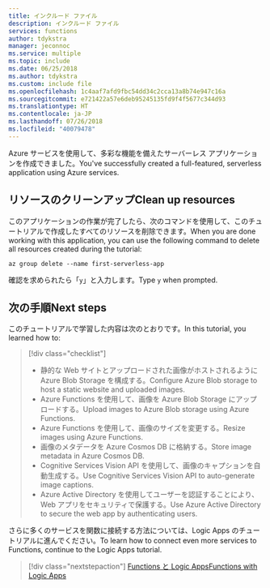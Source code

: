 ```yaml
---
title: インクルード ファイル
description: インクルード ファイル
services: functions
author: tdykstra
manager: jeconnoc
ms.service: multiple
ms.topic: include
ms.date: 06/25/2018
ms.author: tdykstra
ms.custom: include file
ms.openlocfilehash: 1c4aaf7afd9fbc54dd34c2cca13a8b74e947c16a
ms.sourcegitcommit: e721422a57e6deb95245135fd9f4f5677c344d93
ms.translationtype: HT
ms.contentlocale: ja-JP
ms.lasthandoff: 07/26/2018
ms.locfileid: "40079478"
---
```

<span data-ttu-id="7c065-103">Azure サービスを使用して、多彩な機能を備えたサーバーレス アプリケーションを作成できました。</span><span class="sxs-lookup"><span data-stu-id="7c065-103">You've successfully created a full-featured, serverless application using Azure services.</span></span>

## <a name="clean-up-resources"></a><span data-ttu-id="7c065-104">リソースのクリーンアップ</span><span class="sxs-lookup"><span data-stu-id="7c065-104">Clean up resources</span></span>

<span data-ttu-id="7c065-105">このアプリケーションの作業が完了したら、次のコマンドを使用して、このチュートリアルで作成したすべてのリソースを削除できます。</span><span class="sxs-lookup"><span data-stu-id="7c065-105">When you are done working with this application, you can use the following command to delete all resources created during the tutorial:</span></span>

```azurecli
az group delete --name first-serverless-app
```

<span data-ttu-id="7c065-106">確認を求められたら「`y`」と入力します。</span><span class="sxs-lookup"><span data-stu-id="7c065-106">Type `y` when prompted.</span></span>  

## <a name="next-steps"></a><span data-ttu-id="7c065-107">次の手順</span><span class="sxs-lookup"><span data-stu-id="7c065-107">Next steps</span></span>

<span data-ttu-id="7c065-108">このチュートリアルで学習した内容は次のとおりです。</span><span class="sxs-lookup"><span data-stu-id="7c065-108">In this tutorial, you learned how to:</span></span>
> [!div class="checklist"]
> * <span data-ttu-id="7c065-109">静的な Web サイトとアップロードされた画像がホストされるように Azure Blob Storage を構成する。</span><span class="sxs-lookup"><span data-stu-id="7c065-109">Configure Azure Blob storage to host a static website and uploaded images.</span></span>
> * <span data-ttu-id="7c065-110">Azure Functions を使用して、画像を Azure Blob Storage にアップロードする。</span><span class="sxs-lookup"><span data-stu-id="7c065-110">Upload images to Azure Blob storage using Azure Functions.</span></span>
> * <span data-ttu-id="7c065-111">Azure Functions を使用して、画像のサイズを変更する。</span><span class="sxs-lookup"><span data-stu-id="7c065-111">Resize images using Azure Functions.</span></span>
> * <span data-ttu-id="7c065-112">画像のメタデータを Azure Cosmos DB に格納する。</span><span class="sxs-lookup"><span data-stu-id="7c065-112">Store image metadata in Azure Cosmos DB.</span></span>
> * <span data-ttu-id="7c065-113">Cognitive Services Vision API を使用して、画像のキャプションを自動生成する。</span><span class="sxs-lookup"><span data-stu-id="7c065-113">Use Cognitive Services Vision API to auto-generate image captions.</span></span>
> * <span data-ttu-id="7c065-114">Azure Active Directory を使用してユーザーを認証することにより、Web アプリをセキュリティで保護する。</span><span class="sxs-lookup"><span data-stu-id="7c065-114">Use Azure Active Directory to secure the web app by authenticating users.</span></span>

<span data-ttu-id="7c065-115">さらに多くのサービスを関数に接続する方法については、Logic Apps のチュートリアルに進んでください。</span><span class="sxs-lookup"><span data-stu-id="7c065-115">To learn how to connect even more services to Functions, continue to the Logic Apps tutorial.</span></span> 

> [!div class="nextstepaction"]
> [<span data-ttu-id="7c065-116">Functions と Logic Apps</span><span class="sxs-lookup"><span data-stu-id="7c065-116">Functions with Logic Apps</span></span>](https://docs.microsoft.com/azure/azure-functions/functions-twitter-email)